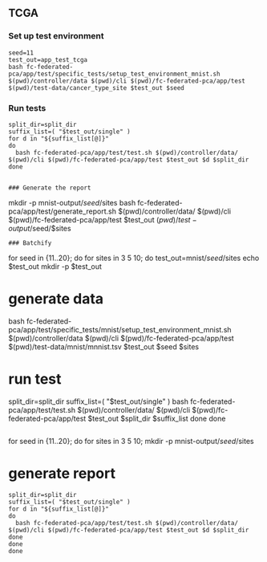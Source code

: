## TCGA

### Set up test environment
```
seed=11
test_out=app_test_tcga
bash fc-federated-pca/app/test/specific_tests/setup_test_environment_mnist.sh $(pwd)/controller/data $(pwd)/cli $(pwd)/fc-federated-pca/app/test $(pwd)/test-data/cancer_type_site $test_out $seed
```
### Run tests
```
split_dir=split_dir
suffix_list=( "$test_out/single" )
for d in "${suffix_list[@]}"
do
  bash fc-federated-pca/app/test/test.sh $(pwd)/controller/data/ $(pwd)/cli $(pwd)/fc-federated-pca/app/test $test_out $d $split_dir
done


### Generate the report
```
mkdir -p mnist-output/$seed/$sites
bash fc-federated-pca/app/test/generate_report.sh $(pwd)/controller/data/ $(pwd)/cli $(pwd)/fc-federated-pca/app/test $test_out  $(pwd)/test-output/$seed/$sites
```
### Batchify
```

for seed in {11..20};
do
for sites in 3 5 10;
do
test_out=mnist/$seed/$sites
echo $test_out
mkdir -p $test_out
# generate data
bash fc-federated-pca/app/test/specific_tests/mnist/setup_test_environment_mnist.sh $(pwd)/controller/data $(pwd)/cli $(pwd)/fc-federated-pca/app/test $(pwd)/test-data/mnist/mnnist.tsv $test_out $seed $sites
# run test

split_dir=split_dir
suffix_list=( "$test_out/single" )
bash fc-federated-pca/app/test/test.sh $(pwd)/controller/data/ $(pwd)/cli $(pwd)/fc-federated-pca/app/test $test_out $split_dir $suffix_list
done
done
```
```
for seed in {11..20};
do
for sites in 3 5 10;
mkdir -p mnist-output/$seed/$sites
# generate report
```
split_dir=split_dir
suffix_list=( "$test_out/single" )
for d in "${suffix_list[@]}"
do
  bash fc-federated-pca/app/test/test.sh $(pwd)/controller/data/ $(pwd)/cli $(pwd)/fc-federated-pca/app/test $test_out $d $split_dir
done
done
done
```
